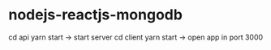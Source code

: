 # nodejs-reactjs-mongodb
cd api
yarn start -> start server
cd client
yarn start -> open app in port 3000


<!-- .gitignore -->
